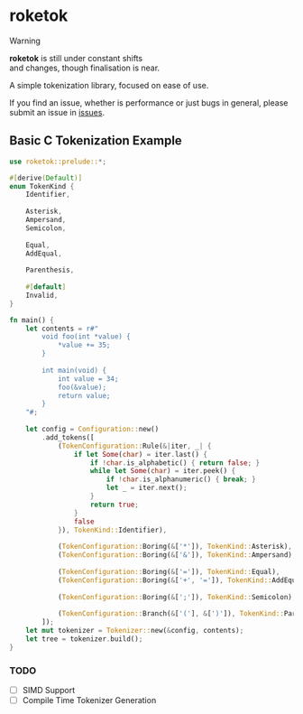# roketok

> [!WARNING]
> **roketok** is still under constant shifts \
> and changes, though finalisation is near.

A simple tokenization library, focused on ease of use.

If you find an issue, whether is performance or just bugs in general, please submit an issue in [issues](https://github.com/rok3tt/roketok/issues).

## Basic C Tokenization Example
```rust
use roketok::prelude::*;

#[derive(Default)]
enum TokenKind {
    Identifier,
    
    Asterisk,
    Ampersand,
    Semicolon,
    
    Equal,
    AddEqual,
    
    Parenthesis,
    
    #[default]
    Invalid,
}

fn main() {
    let contents = r#"
        void foo(int *value) {
            *value += 35;
        }
        
        int main(void) {
            int value = 34;
            foo(&value);
            return value;
        }
    "#;
    
    let config = Configuration::new()
        .add_tokens([
            (TokenConfiguration::Rule(&|iter, _| {
                if let Some(char) = iter.last() {
                    if !char.is_alphabetic() { return false; }
                    while let Some(char) = iter.peek() {
                        if !char.is_alphanumeric() { break; }
                        let _ = iter.next();
                    }
                    return true;
                }
                false
            }), TokenKind::Identifier),
            
            (TokenConfiguration::Boring(&['*']), TokenKind::Asterisk),
            (TokenConfiguration::Boring(&['&']), TokenKind::Ampersand),
            
            (TokenConfiguration::Boring(&['=']), TokenKind::Equal),
            (TokenConfiguration::Boring(&['+', '=']), TokenKind::AddEqual),
            
            (TokenConfiguration::Boring(&[';']), TokenKind::Semicolon),
            
            (TokenConfiguration::Branch(&['('], &[')']), TokenKind::Parenthesis),
        ]);
    let mut tokenizer = Tokenizer::new(&config, contents);
    let tree = tokenizer.build();
}
```

### TODO
- [ ] SIMD Support
- [ ] Compile Time Tokenizer Generation
